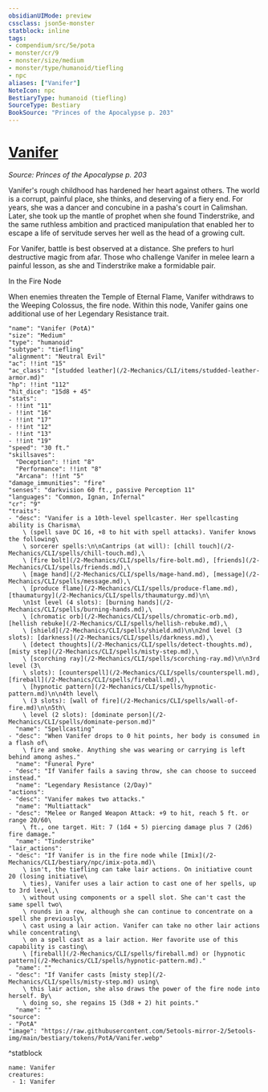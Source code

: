 ```yaml
---
obsidianUIMode: preview
cssclass: json5e-monster
statblock: inline
tags:
- compendium/src/5e/pota
- monster/cr/9
- monster/size/medium
- monster/type/humanoid/tiefling
- npc
aliases: ["Vanifer"]
NoteIcon: npc
BestiaryType: humanoid (tiefling)
SourceType: Bestiary
BookSource: "Princes of the Apocalypse p. 203"
---
```

# [Vanifer](2-Mechanics/CLI/bestiary/npc/vanifer-pota.md)
*Source: Princes of the Apocalypse p. 203*  

Vanifer's rough childhood has hardened her heart against others. The world is a corrupt, painful place, she thinks, and deserving of a fiery end. For years, she was a dancer and concubine in a pasha's court in Calimshan. Later, she took up the mantle of prophet when she found Tinderstrike, and the same ruthless ambition and practiced manipulation that enabled her to escape a life of servitude serves her well as the head of a growing cult.

For Vanifer, battle is best observed at a distance. She prefers to hurl destructive magic from afar. Those who challenge Vanifer in melee learn a painful lesson, as she and Tinderstrike make a formidable pair.

In the Fire Node

When enemies threaten the Temple of Eternal Flame, Vanifer withdraws to the Weeping Colossus, the fire node. Within this node, Vanifer gains one additional use of her Legendary Resistance trait.

```statblock
"name": "Vanifer (PotA)"
"size": "Medium"
"type": "humanoid"
"subtype": "tiefling"
"alignment": "Neutral Evil"
"ac": !!int "15"
"ac_class": "[studded leather](/2-Mechanics/CLI/items/studded-leather-armor.md)"
"hp": !!int "112"
"hit_dice": "15d8 + 45"
"stats":
- !!int "11"
- !!int "16"
- !!int "17"
- !!int "12"
- !!int "13"
- !!int "19"
"speed": "30 ft."
"skillsaves":
  "Deception": !!int "8"
  "Performance": !!int "8"
  "Arcana": !!int "5"
"damage_immunities": "fire"
"senses": "darkvision 60 ft., passive Perception 11"
"languages": "Common, Ignan, Infernal"
"cr": "9"
"traits":
- "desc": "Vanifer is a 10th-level spellcaster. Her spellcasting ability is Charisma\
    \ (spell save DC 16, +8 to hit with spell attacks). Vanifer knows the following\
    \ sorcerer spells:\n\nCantrips (at will): [chill touch](/2-Mechanics/CLI/spells/chill-touch.md),\
    \ [fire bolt](/2-Mechanics/CLI/spells/fire-bolt.md), [friends](/2-Mechanics/CLI/spells/friends.md),\
    \ [mage hand](/2-Mechanics/CLI/spells/mage-hand.md), [message](/2-Mechanics/CLI/spells/message.md),\
    \ [produce flame](/2-Mechanics/CLI/spells/produce-flame.md), [thaumaturgy](/2-Mechanics/CLI/spells/thaumaturgy.md)\n\
    \n1st level (4 slots): [burning hands](/2-Mechanics/CLI/spells/burning-hands.md),\
    \ [chromatic orb](/2-Mechanics/CLI/spells/chromatic-orb.md), [hellish rebuke](/2-Mechanics/CLI/spells/hellish-rebuke.md),\
    \ [shield](/2-Mechanics/CLI/spells/shield.md)\n\n2nd level (3 slots): [darkness](/2-Mechanics/CLI/spells/darkness.md),\
    \ [detect thoughts](/2-Mechanics/CLI/spells/detect-thoughts.md), [misty step](/2-Mechanics/CLI/spells/misty-step.md),\
    \ [scorching ray](/2-Mechanics/CLI/spells/scorching-ray.md)\n\n3rd level (3\
    \ slots): [counterspell](/2-Mechanics/CLI/spells/counterspell.md), [fireball](/2-Mechanics/CLI/spells/fireball.md),\
    \ [hypnotic pattern](/2-Mechanics/CLI/spells/hypnotic-pattern.md)\n\n4th level\
    \ (3 slots): [wall of fire](/2-Mechanics/CLI/spells/wall-of-fire.md)\n\n5th\
    \ level (2 slots): [dominate person](/2-Mechanics/CLI/spells/dominate-person.md)"
  "name": "Spellcasting"
- "desc": "When Vanifer drops to 0 hit points, her body is consumed in a flash of\
    \ fire and smoke. Anything she was wearing or carrying is left behind among ashes."
  "name": "Funeral Pyre"
- "desc": "If Vanifer fails a saving throw, she can choose to succeed instead."
  "name": "Legendary Resistance (2/Day)"
"actions":
- "desc": "Vanifer makes two attacks."
  "name": "Multiattack"
- "desc": "Melee or Ranged Weapon Attack: +9 to hit, reach 5 ft. or range 20/60\
    \ ft., one target. Hit: 7 (1d4 + 5) piercing damage plus 7 (2d6) fire damage."
  "name": "Tinderstrike"
"lair_actions":
- "desc": "If Vanifer is in the fire node while [Imix](/2-Mechanics/CLI/bestiary/npc/imix-pota.md)\
    \ isn't, the tiefling can take lair actions. On initiative count 20 (losing initiative\
    \ ties), Vanifer uses a lair action to cast one of her spells, up to 3rd level,\
    \ without using components or a spell slot. She can't cast the same spell two\
    \ rounds in a row, although she can continue to concentrate on a spell she previously\
    \ cast using a lair action. Vanifer can take no other lair actions while concentrating\
    \ on a spell cast as a lair action. Her favorite use of this capability is casting\
    \ [fireball](/2-Mechanics/CLI/spells/fireball.md) or [hypnotic pattern](/2-Mechanics/CLI/spells/hypnotic-pattern.md)."
  "name": ""
- "desc": "If Vanifer casts [misty step](/2-Mechanics/CLI/spells/misty-step.md) using\
    \ this lair action, she also draws the power of the fire node into herself. By\
    \ doing so, she regains 15 (3d8 + 2) hit points."
  "name": ""
"source":
- "PotA"
"image": "https://raw.githubusercontent.com/5etools-mirror-2/5etools-img/main/bestiary/tokens/PotA/Vanifer.webp"
```
^statblock

```encounter-table
name: Vanifer
creatures:
 - 1: Vanifer
```
